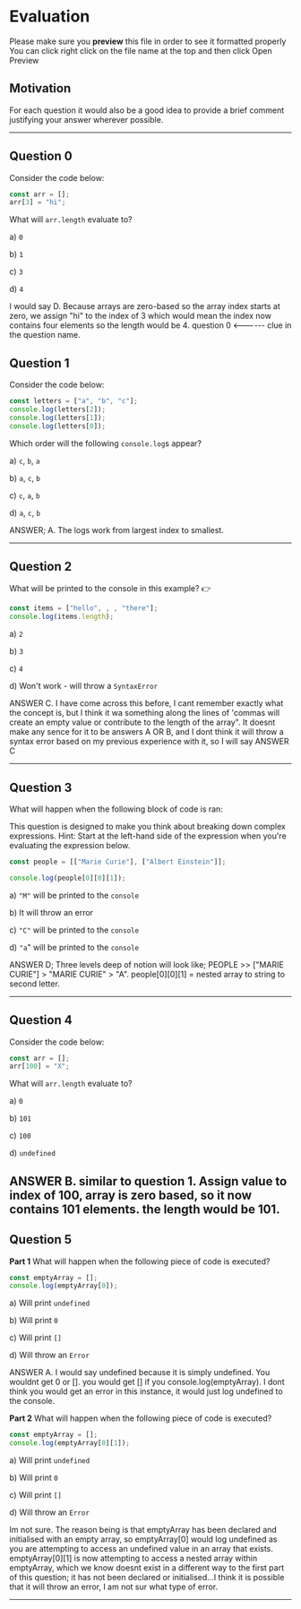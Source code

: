 # Evaluation

Please make sure you **preview** this file in order to see it formatted properly
You can click right click on the file name at the top and then click Open Preview

## Motivation

For each question it would also be a good idea to provide a brief comment justifying your answer wherever possible.

---

## Question 0

Consider the code below:

```js
const arr = [];
arr[3] = "hi";
```

What will `arr.length` evaluate to?

a) `0`

b) `1`

c) `3`

d) `4`

I would say D. Because arrays are zero-based so the array index starts at zero, we assign "hi" to the index of 3 which would mean the index now contains four elements so the length would be 4. question 0 <------ clue in the question name.

## Question 1

Consider the code below:

```js
const letters = ["a", "b", "c"];
console.log(letters[2]);
console.log(letters[1]);
console.log(letters[0]);
```

Which order will the following `console.log`s appear?

a) `c`, `b`, `a`

b) `a`, `c`, `b`

c) `c`, `a`, `b`

d) `a`, `c`, `b`

ANSWER; A. The logs work from largest index to smallest.

---

## Question 2

What will be printed to the console in this example? 👉

```js
const items = ["hello", , , "there"];
console.log(items.length);
```

a) `2`

b) `3`

c) `4`

d) Won't work - will throw a `SyntaxError`

ANSWER C. I have come across this before, I cant remember exactly what the concept is, but I think it wa something along the lines of 'commas will create an empty value or contribute to the length of the array". It doesnt make any sence for it to be answers A OR B, and I dont think it will throw a syntax error based on my previous experience with it, so I will say ANSWER C

---

## Question 3

What will happen when the following block of code is ran:

This question is designed to make you think about breaking down complex expressions.
Hint: Start at the left-hand side of the expression when you're evaluating the expression below.

```js
const people = [["Marie Curie"], ["Albert Einstein"]];

console.log(people[0][0][1]);
```

a) `"M"` will be printed to the `console`

b) It will throw an error

c) `"C"` will be printed to the `console`

d) `"a`" will be printed to the `console`

ANSWER D; Three levels deep of notion will look like; PEOPLE >> ["MARIE CURIE"] > "MARIE CURIE" > "A". people[0][0][1] = nested array to string to second letter.

---

## Question 4

Consider the code below:

```js
const arr = [];
arr[100] = "X";
```

What will `arr.length` evaluate to?

a) `0`

b) `101`

c) `100`

d) `undefined`

## ANSWER B. similar to question 1. Assign value to index of 100, array is zero based, so it now contains 101 elements. the length would be 101.

## Question 5

**Part 1** What will happen when the following piece of code is executed?

```js
const emptyArray = [];
console.log(emptyArray[0]);
```

a) Will print `undefined`

b) Will print `0`

c) Will print `[]`

d) Will throw an `Error`

ANSWER A. I would say undefined because it is simply undefined. You wouldnt get 0 or []. you would get [] if you console.log(emptyArray). I dont think you would get an error in this instance, it would just log undefined to the console.

**Part 2** What will happen when the following piece of code is executed?

```js
const emptyArray = [];
console.log(emptyArray[0][1]);
```

a) Will print `undefined`

b) Will print `0`

c) Will print `[]`

d) Will throw an `Error`

Im not sure. The reason being is that emptyArray has been declared and initialised with an empty array, so emptyArray[0] would log undefined as you are attempting to access an undefined value in an array that exists. emptyArray[0][1] is now attempting to access a nested array within emptyArray, which we know doesnt exist in a different way to the first part of this question; it has not been declared or initialised...I think it is possible that it will throw an error, I am not sur what type of error.

---
